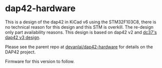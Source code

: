 # dap42-hardware

This is a design of the dap42 in KiCad v6 using the STM32F103C8, there is no technical reason for this design and this STM is overkill. The re-design only part availability reasons. This design is based on dap42 v2 and [dc37's dap42 v3 design](https://github.com/dc37/dap42-hardware). 

Please see the parent repo at [devanlai/dap42-hardware](https://github.com/devanlai/dap42-hardware) for details on the DAP42 project. 

Firmware for this version to follow. 